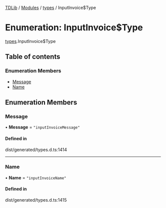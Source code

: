 [TDLib](../README.md) / [Modules](../modules.md) / [types](../modules/types.md) / InputInvoice$Type

# Enumeration: InputInvoice$Type

[types](../modules/types.md).InputInvoice$Type

## Table of contents

### Enumeration Members

- [Message](types.InputInvoice_Type.md#message)
- [Name](types.InputInvoice_Type.md#name)

## Enumeration Members

### Message

• **Message** = ``"inputInvoiceMessage"``

#### Defined in

dist/generated/types.d.ts:1414

___

### Name

• **Name** = ``"inputInvoiceName"``

#### Defined in

dist/generated/types.d.ts:1415
